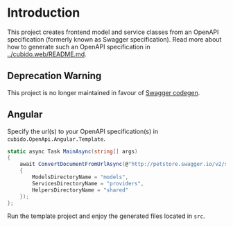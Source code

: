 ﻿# Introduction

This project creates frontend model and service classes from an OpenAPI specification (formerly known as Swagger specification). Read more about how to generate such an OpenAPI specification in [../cubido.web/README.md](cubido.web\README.md). 

## Deprecation Warning

This project is no longer maintained in favour of [Swagger codegen](https://github.com/swagger-api/swagger-codegen).

## Angular
Specify the url(s) to your OpenAPI specification(s) in `cubido.OpenApi.Angular.Template`.
```cs
static async Task MainAsync(string[] args)
{
    await ConvertDocumentFromUrlAsync(@"http://petstore.swagger.io/v2/swagger.json", targetDirectory, new ConvertOptions()
    {
        ModelsDirectoryName = "models",
        ServicesDirectoryName = "providers",
        HelpersDirectoryName = "shared"
    });
};
```
Run the template project and enjoy the generated files located in `src`.
